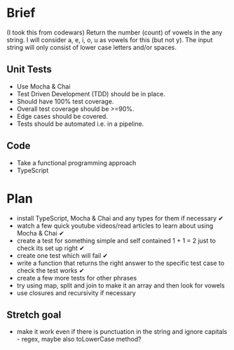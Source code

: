 # Brief
(I took this from codewars)
Return the number (count) of vowels in the any string.
I will consider a, e, i, o, u as vowels for this (but not y).
The input string will only consist of lower case letters and/or spaces.

## Unit Tests
- Use Mocha & Chai
- Test Driven Development (TDD) should be in place.
- Should have 100% test coverage.
- Overall test coverage should be >=90%.
- Edge cases should be covered.
- Tests should be automated i.e. in a pipeline.

## Code
- Take a functional programming approach
- TypeScript

# Plan
- install TypeScript, Mocha & Chai and any types for them if necessary ✔
- watch a few quick youtube videos/read articles to learn about using Mocha & Chai ✔
- create a test for something simple and self contained 1 + 1 = 2 just to check its set up right ✔
- create one test which will fail ✔
- write a function that returns the right answer to the specific test case to check the test works ✔
- create a few more tests for other phrases
- try using map, split and join to make it an array and then look for vowels
- use closures and recursivity if necessary

## Stretch goal
- make it work even if there is punctuation in the string and ignore capitals - regex, maybe also toLowerCase method?
